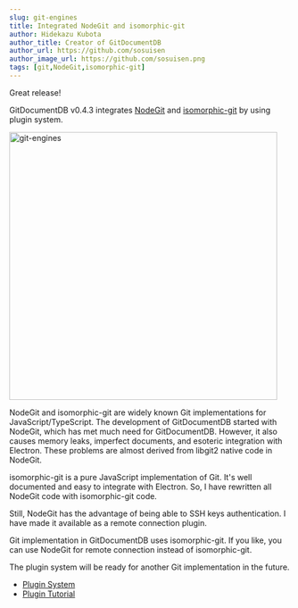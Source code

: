 ```yaml
---
slug: git-engines
title: Integrated NodeGit and isomorphic-git 
author: Hidekazu Kubota
author_title: Creator of GitDocumentDB
author_url: https://github.com/sosuisen
author_image_url: https://github.com/sosuisen.png
tags: [git,NodeGit,isomorphic-git]
---
```


Great release!

GitDocumentDB v0.4.3 integrates [NodeGit](https://www.nodegit.org/) and [isomorphic-git](https://isomorphic-git.org/) by using plugin system.

<img src="/img/git-engines.jpg" alt="git-engines" width="480px" />

NodeGit and isomorphic-git are widely known Git implementations for JavaScript/TypeScript.
The development of GitDocumentDB started with NodeGit, which has met much need for GitDocumentDB.
However, it also causes memory leaks, imperfect documents, and esoteric integration with Electron. 
These problems are almost derived from libgit2 native code in NodeGit.

isomorphic-git is a pure JavaScript implementation of Git. It's well documented and easy to integrate with Electron.
So, I have rewritten all NodeGit code with isomorphic-git code.

Still, NodeGit has the advantage of being able to SSH keys authentication.
I have made it available as a remote connection plugin.

Git implementation in GitDocumentDB uses isomorphic-git. 
If you like, you can use NodeGit for remote connection instead of isomorphic-git.

The plugin system will be ready for another Git implementation in the future.

- [Plugin System](docs/guide/plugins/pluginsystem)
- [Plugin Tutorial](docs/tutorial/plugin)